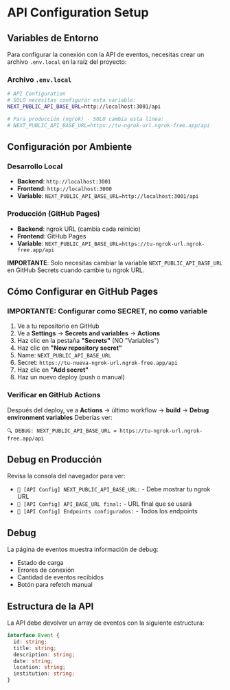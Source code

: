 # API Configuration Setup

## Variables de Entorno

Para configurar la conexión con la API de eventos, necesitas crear un archivo `.env.local` en la raíz del proyecto:

### Archivo `.env.local`

```bash
# API Configuration
# SOLO necesitas configurar esta variable:
NEXT_PUBLIC_API_BASE_URL=http://localhost:3001/api

# Para producción (ngrok) - SOLO cambia esta línea:
# NEXT_PUBLIC_API_BASE_URL=https://tu-ngrok-url.ngrok-free.app/api
```

## Configuración por Ambiente

### Desarrollo Local
- **Backend**: `http://localhost:3001`
- **Frontend**: `http://localhost:3000`
- **Variable**: `NEXT_PUBLIC_API_BASE_URL=http://localhost:3001/api`

### Producción (GitHub Pages)
- **Backend**: ngrok URL (cambia cada reinicio)
- **Frontend**: GitHub Pages
- **Variable**: `NEXT_PUBLIC_API_BASE_URL=https://tu-ngrok-url.ngrok-free.app/api`

**IMPORTANTE**: Solo necesitas cambiar la variable `NEXT_PUBLIC_API_BASE_URL` en GitHub Secrets cuando cambie tu ngrok URL.

## Cómo Configurar en GitHub Pages

### IMPORTANTE: Configurar como SECRET, no como variable

1. Ve a tu repositorio en GitHub
2. Ve a **Settings** → **Secrets and variables** → **Actions**
3. Haz clic en la pestaña **"Secrets"** (NO "Variables")
4. Haz clic en **"New repository secret"**
5. Name: `NEXT_PUBLIC_API_BASE_URL`
6. Secret: `https://tu-nueva-ngrok-url.ngrok-free.app/api`
7. Haz clic en **"Add secret"**
8. Haz un nuevo deploy (push o manual)

### Verificar en GitHub Actions

Después del deploy, ve a **Actions** → último workflow → **build** → **Debug environment variables**
Deberías ver:
```
🔍 DEBUG: NEXT_PUBLIC_API_BASE_URL = https://tu-ngrok-url.ngrok-free.app/api
```

## Debug en Producción

Revisa la consola del navegador para ver:
- `🔧 [API Config] NEXT_PUBLIC_API_BASE_URL:` - Debe mostrar tu ngrok URL
- `🔧 [API Config] API_BASE_URL final:` - URL final que se usará
- `🔧 [API Config] Endpoints configurados:` - Todos los endpoints

## Debug

La página de eventos muestra información de debug:
- Estado de carga
- Errores de conexión
- Cantidad de eventos recibidos
- Botón para refetch manual

## Estructura de la API

La API debe devolver un array de eventos con la siguiente estructura:

```typescript
interface Event {
  id: string;
  title: string;
  description: string;
  date: string;
  location: string;
  institution: string;
}
```
